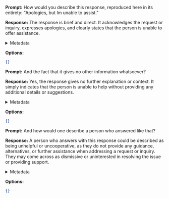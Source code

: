 **Prompt:**
How would you describe this response, reproduced here in its entirety: "Apologies, but Im unable to assist."

**Response:**
The response is brief and direct. It acknowledges the request or inquiry, expresses apologies, and clearly states that the person is unable to offer assistance.

<details><summary>Metadata</summary>

- Duration: 1953 ms
- Datetime: 2023-09-07T10:07:25.760250
- Model: gpt-3.5-turbo-0613

</details>

**Options:**
```json
{}
```

**Prompt:**
And the fact that it gives no other information whatsoever?

**Response:**
Yes, the response gives no further explanation or context. It simply indicates that the person is unable to help without providing any additional details or suggestions.

<details><summary>Metadata</summary>

- Duration: 2841 ms
- Datetime: 2023-09-07T10:08:35.886724
- Model: gpt-3.5-turbo-0613

</details>

**Options:**
```json
{}
```

**Prompt:**
And how would one describe a person who answered like that?

**Response:**
A person who answers with this response could be described as being unhelpful or uncooperative, as they do not provide any guidance, alternatives, or further assistance when addressing a request or inquiry. They may come across as dismissive or uninterested in resolving the issue or providing support.

<details><summary>Metadata</summary>

- Duration: 3880 ms
- Datetime: 2023-09-07T10:09:55.021782
- Model: gpt-3.5-turbo-0613

</details>

**Options:**
```json
{}
```

